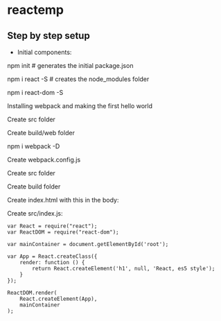 # reactemp

## Step by step setup

- Initial components:

npm init # generates the initial package.json

npm i react -S # creates the node_modules folder

npm i react-dom -S

Installing webpack and making the first hello world

Create src folder

Create build/web folder

npm i webpack -D

Create webpack.config.js

Create src folder

Create build folder

Create index.html with this in the body:

<div id="root" />
<script type="text/javascript" src="bundle.js" charset="utf-8"></script>
    
Create src/index.js:

    var React = require("react");
    var ReactDOM = require("react-dom");
    
    var mainContainer = document.getElementById('root');
    
    var App = React.createClass({
        render: function () {
            return React.createElement('h1', null, 'React, es5 style');
        }
    });
    
    ReactDOM.render(
        React.createElement(App),
        mainContainer
    );
